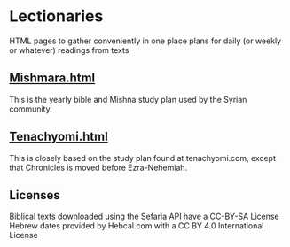 # Lectionaries
HTML pages to gather conveniently in one place plans for daily (or weekly or whatever) readings from texts

## [Mishmara.html](Mishmara.html)

This is the yearly bible and Mishna study plan used by the Syrian community.

## [Tenachyomi.html](TenachYomi.html)

This is closely based on the study plan found at tenachyomi.com, except that Chronicles is moved before Ezra-Nehemiah.

## Licenses

Biblical texts downloaded using the Sefaria API have a CC-BY-SA License
Hebrew dates provided by Hebcal.com with a CC BY 4.0 International License
